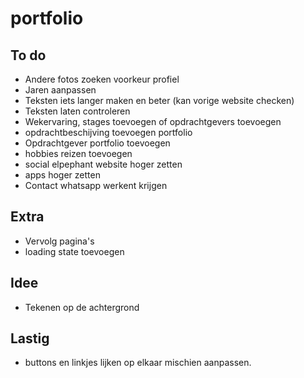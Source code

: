 # portfolio

## To do
* Andere fotos zoeken voorkeur profiel
* Jaren aanpassen
* Teksten iets langer maken en beter (kan vorige website checken)
* Teksten laten controleren
* Wekervaring, stages toevoegen of opdrachtgevers toevoegen
* opdrachtbeschijving toevoegen portfolio
* Opdrachtgever portfolio toevoegen
* hobbies reizen toevoegen
* social elpephant website hoger zetten
* apps hoger zetten
* Contact whatsapp werkent krijgen


## Extra
* Vervolg pagina's
* loading state toevoegen

## Idee
* Tekenen op de achtergrond


## Lastig
* buttons en linkjes lijken op elkaar mischien aanpassen.
